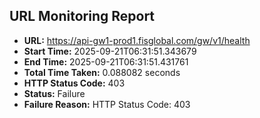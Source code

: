 ## URL Monitoring Report

- **URL:** https://api-gw1-prod1.fisglobal.com/gw/v1/health
- **Start Time:** 2025-09-21T06:31:51.343679
- **End Time:** 2025-09-21T06:31:51.431761
- **Total Time Taken:** 0.088082 seconds
- **HTTP Status Code:** 403
- **Status:** Failure
- **Failure Reason:** HTTP Status Code: 403
